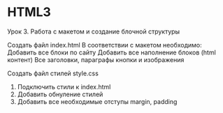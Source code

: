 # HTML3
Урок 3. Работа с макетом и создание блочной структуры

Создать файл index.html
В соответствии с макетом необходимо:
Добавить все блоки по сайту
Добавить все наполнение блоков (html контент)
Все заголовки, параграфы кнопки и изображения

Создать файл стилей style.css
1. Подключить стили к index.html
2. Добавить обнуление стилей
3. Добавить все необходимые отступы margin, padding